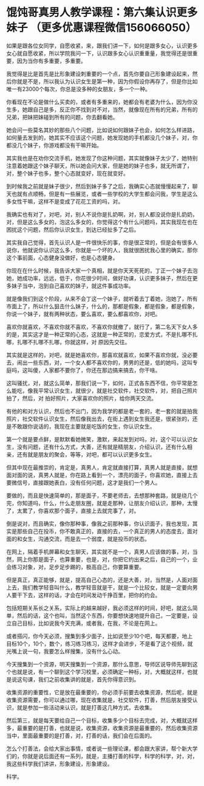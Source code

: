 # 馄饨哥真男人教学课程：第六集认识更多妹子  （更多优惠课程微信156066050） 

如果是跟各位女同学，自愿收紧，来，跟我们讲一下，如何是跟多女心，认识更多女心就自愿收紧，所以学院我问一下，认识跟多女心认识重重量，我觉得还是很重要，因为当你有多重要，多重要。

我觉得是比是首先是比形象建设刺重要的一个点，首先你要自己形象建设起来，然后你就是不是，所以我认为认识女生是第一种，因为你假设你再存了，但是你比如唯一有23000个每次，你总是没多种的女朋友，多一个一种。

你看现在不论是做什么买卖的，或者有多重来的，她都会有老婆为什么，因为你没生多，她跟自己是多，反正你不找到对不对，当然，就像现在所有的兄弟，所有的兄弟，把妹把妹碰到所有的问题，你去翻看她。

她会问一些莫名其妙的那些八个问题，比如说如何跟妹子也会，如何怎么样进路，如何量去发到的，她其实不应该这个问题，她发现她的手机都没几个妹子，对，你都没几个妹子，你游戏都没有干嘛开始。

其实我也是在劝你交流手机，她发现了你这种问题，其实就像妹子太少了，她特别注意着她跟这个妹子聊天，所以她会问大家，但是她的妹子也多，就无所谓了，对，整个妹子也多，整个心态就变好，现在就变好。

到时候我之前就是妹子很少，然后到妹子多了之后，我确实心态就慢慢起来了，聊天也就有点顺畅，但是有一些展览，或者一些学校的大学生都会问我，学生是这么多女性干嘛，这样不是变成了花花工资的吗，对。

我确实也有对了，对吧，对，别人不说你是扎奶啊，对，别人都没说你是扎奶奶，对，但是这么多女的，泡这么多女的，你觉得这个有什么问题吗，其实我现在也在困扰这个问题，然后你认识女生，到达已经扯多了之后。

其实我自己觉得，首先认识人是一件很快乐的事，你是很正常的，但是会有很多人说你，他就说你认识这么多，你就是一个坏的人，我就很困扰我心里的确实，那你这个事前面，心态健身没做好，也是心态健身。

你现在在什么时候，我告诉大家一个真相，就是你天天死死的，丁正一个妹子去泡她，她成功率，远远，低于，你花很少时间，做好功课，认识更多妹子，然后在更多妹子当中，泡到自己喜欢的妹子，就这件事成功率。

就是像我们到这个阶段，从来不会丁这一个妹子，就听着去丁着她，泡她了，所有市面上了，所以什么狙击什么妹子，什么的，那都是假象，都是假象，都是假象，你说一个妹子，就有两种状态，要么喜欢，要么都喜欢你，对吧。

喜欢你就喜欢，不喜欢你就不喜欢，不喜欢你就撤了，就行了，第二名天下女人多的是，其实这才是一种正常的心态，这就是一种正常的，恋爱方式，不是扎哪不扎哪，扎哪不扎哪不扎哪，你就这样，对 原因先交往。

其实就是这样的，对吧，就是她喜欢你，那喜欢就喜欢，如果不喜欢你就，没必要去，闹出一些东西，对，一个女人都不喜欢你的，男男的还是，低的她吗，这叫专庭吗，这叫傻，人家都不要你了，你还在那边搞来搞去，你干啥。

这叫骚扰，对，就这么简单，那我们说一下，如何，正式各东西不信，你平常是怎么能吃，像我平常认识女生，就很少，就是社交软件，社交软件，对，把自己照片拍了，然后，对 拍好照片，大家喜欢你的照片，给你两天交流。

有他的和对方认识，然后也不出门，因为我学的都是老一套的，老一套的就是拍我照片，社交软件认识女生，然后像我出去，在街上遇到女生我还是，很紧张的，还是不敢跟你说话的，我现在主要就是吃饭的女生，你认识女生。

第一个就是要点鲜，是默默看她微笑，激默，来起发到对吗，对，这个可以认识女生，没有问题，还有什么方式，大善，还有就是精朋友，介绍认识，还有什么相亲，还有就是朋友的聚会，等等，对吧，都可以认识更多女生。

但其中现在最推崇的，肯定是，真男人，肯定就直接打算，真男人就是直接，就想面对面的说，真男人就是，你在路上看到一个，漂亮的面子，你喜欢她，直接上去要微信号，直接跟她表白，没有任何问题，这才是我们一个男人。

要做的，而且是快速简单的，那是面子，不要老师去，去想那种套路，就是绕几个完，你知道吗，什么，什么走朋友圈，就是走那种，让朋友介绍认识，那种，太慢了，太累了，你喜欢那个面子，直接上去就完事了，对。

倒是说对，而且确实，像你那种事，像我之前那种事，你认识面子，我也发现，其实是那些自己在投币，你不敢真正的，直接的去，一个真正的男人的态度去，面对面的和女生，沟通交流，而是去一个弱度，就是投币的状态。

在网上，隔着手机屏幕和女生聊天，其实就不是一个，真男人应该做的事，对，当然，网上你那是面子，也算重要，也是，对，你把它约出来之后，自己的一个，业会练习对象，对，足步足步踢的，极高自己，你要算重要。

但是真正，真正能够，就是，提高自己心态的，还是大善，对，当然是，人面对面上去，我们教学轻音叫什么，教学轻音就是干，就是一个比较女，就是一定要向男人要干下去，这样的话，才会在时间发动千挣百里，把你的约会。

包括短期关系长之关系，实际上的越来越好，我必须这样的时间，好吧，就这么简单，然后的话，这个也叫，当然这个东西，你要想快速地提升自己，一定要是，设立自己目标，比如说我今天充满，或者我，在我，不论是在网上。

或者搭闪，你今天必须，搜集到多少面子，比如说至少10个吧，每天都要，地上目标10个，10个，数个，练习练习练习，这样才会进步，不是看了这个视频，就光嘴上说一句，我要怎么样搜集，没有什么心动。

今天搜集到一个资源，明天搜集到一个资源，那什么意思，导师区说导师先聊到这个也就是说，有一个聊到这个学习校里，必须确定一种标，对，大概就这样，也就是说这句课，我们之前收集讲的就是，首先你得意识到。

收集资源的重要性，它是放在最重要的，你必须手前要去收集资源，然后呢，就是收集资源需要，你可以通过哪，现在收集就是，社交软件，打善，然后朋友接受认识，就是参加一些活动来认识，就是打善这几种方式，去收集。

然后第三，就是每天要给自己一个目标，收集多少个目标去完成，对，大概就这样多，最重要的是打善，也就是说，收集资源，收集资源是最重要的，然后收集资源当中，里面最重要的是打善，对，打善的话，我们会在后面的。

怎么个打善法，会给大家出事情，或者说一些理论课，都会跟大家讲，帮个新大学们的，你就是说后面还有一系列，就是，主播打善的科学，科学的科学，对，对，我这些科学我们讲讲，形象建设，形象建设。

科学。